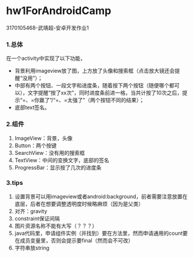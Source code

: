 # hw1ForAndroidCamp
 3170105468-武靖超-安卓开发作业1
### 1.总体
在一个activity中实现了以下功能，
- 背景利用imageview放了图，上方放了头像和搜索框（点击放大镜还会提醒“没用”）；
- 中部有两个按钮、一段文字和进度条，随着按下两个按钮（随便哪个都可以），文字提醒“按了xx次”，同时进度条前进一格，当共计按了10次之后，提示“=、=你赢了”/“=、=太强了”（两个按钮不同的结果）；
- 底部text签名。
### 2.组件
1. ImageView：背景，头像
2. Button：两个按键
3. SearchView：没有用的搜索框
4. TextView：中间的变换文字，底部的签名
5. ProgressBar：显示按了几次的进度条
### 3.tips
1. 设置背景可以用imageview或者android:background，前者需要注意放置在底层，后者在想要调整透明度时候略麻烦（因为是父类）
2. 对齐：gravity
3. constraint保证间隔
4. 图片资源名称不能有大写（？？？）
5. java代码里，申请组件实例（并找到）要在方法里，然而申请通用的count要在成员变量里，否则会提示要final（然而会不可改）
6. 字符串放string
